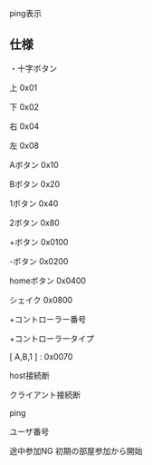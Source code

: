 
ping表示

## 仕様

・十字ボタン

上    0x01

下    0x02

右    0x04

左    0x08

Aボタン    0x10

Bボタン    0x20

1ボタン    0x40

2ボタン    0x80

+ボタン    0x0100

-ボタン    0x0200

homeボタン    0x0400

シェイク    0x0800

+コントローラー番号

+コントローラータイプ


[ A,B,1 ] : 0x0070

host接続断

クライアント接続断

ping

ユーザ番号

途中参加NG
初期の部屋参加から開始
